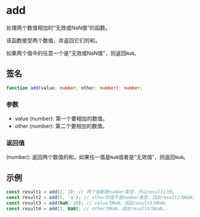 # add

处理两个数值相加时“无效或NaN值”的函数。

该函数接受两个数值，并返回它们的和。

如果两个值中的任意一个是“无效或NaN值”，则返回`NaN`。

## 签名

```typescript
function add(value: number, other: number): number;
```

### 参数

- value (number): 第一个要相加的数值。
- other (number): 第二个要相加的数值。

### 返回值

(number): 返回两个数值的和。如果任一值是`NaN`或者是“无效值”，则返回`NaN`。

## 示例

```typescript
const result1 = add(2, 3); // 两个值都是number类型，所以result1为5。
const result2 = add(5, 'a'); // other的值不是number类型，因此result2为NaN。
const result3 = add(NaN, 10); // value为NaN，因此result3为NaN。
const result4 = add(2, NaN); // other为NaN，因此result4为NaN。
```
